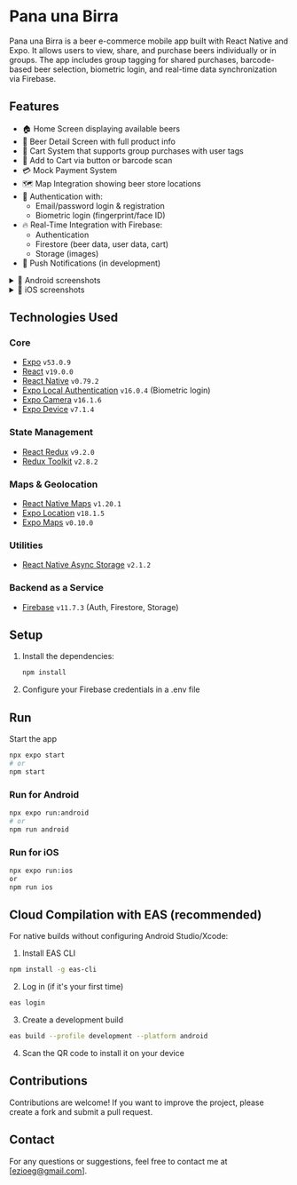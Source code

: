 # Pana una Birra
Pana una Birra is a beer e-commerce mobile app built with React Native and Expo. It allows users to view, share, and purchase beers individually or in groups. The app includes group tagging for shared purchases, barcode-based beer selection, biometric login, and real-time data synchronization via Firebase.

## Features
- 🏠 Home Screen displaying available beers
- 🍺 Beer Detail Screen with full product info
- 🛒 Cart System that supports group purchases with user tags
- 📲 Add to Cart via button or barcode scan
- 💳 Mock Payment System
- 🗺️ Map Integration showing beer store locations
- 🔐 Authentication with:
  - Email/password login & registration
  - Biometric login (fingerprint/face ID)
- 🔥 Real-Time Integration with Firebase:
  - Authentication
  - Firestore (beer data, user data, cart)
  - Storage (images)
- 🔔 Push Notifications (in development)

<details>
  <summary>📱 Android screenshots</summary>
  <p>
    <img src="https://github.com/user-attachments/assets/76f758a6-021b-4c25-8a71-d161769fe7ea" alt="Android Screenshot 1" width="400"/>
    <img src="https://github.com/user-attachments/assets/c370d6c4-40a8-41a3-b274-1ffa9997a551" alt="Android Screenshot 2" width="400"/>
  </p>
  <p>
    <img src="https://github.com/user-attachments/assets/f60e4556-4f97-4feb-a6ac-fd55035946e2" alt="Android Screenshot 3" width="400"/>
    <img src="https://github.com/user-attachments/assets/8da0df30-10f5-47c5-8547-a6c5bc8e82db" alt="Android Screenshot 4" width="400"/>
  </p>
    <img src="https://github.com/user-attachments/assets/c8e7e541-e575-4b3c-8069-1e864bd451f5" alt="Android Screenshot 5" width="400"/>
    <img src="https://github.com/user-attachments/assets/e671defd-5052-4db9-bca4-c05cc09cae19" alt="Android Screenshot 5" width="400"/>
  </p>
</details>

<details>
  <summary>📱 iOS screenshots</summary>
  <p>
    <img src="https://github.com/user-attachments/assets/eb8c9c6d-5299-410e-a593-e427c4bc8ab4" alt="iOS Screenshot 1" width="400"/>
    <img src="https://github.com/user-attachments/assets/abd10014-ebec-4992-b602-ab0f5218751f" alt="iOS Screenshot 2" width="400"/>
  </p>
  <p>
    <img src="https://github.com/user-attachments/assets/2c539f50-5be8-4ca5-8c89-b513304aec59" alt="iOS Screenshot 3" width="400"/>
    <img src="https://github.com/user-attachments/assets/15a49f04-da7e-45ba-9364-418debe88022" alt="iOS Screenshot 4" width="400"/>
  </p>
  <p>
    <img src="https://github.com/user-attachments/assets/dc4dad21-c6b7-4a90-be3f-8c509e4b457b" alt="iOS Screenshot 5" width="400"/>
    <img src="https://github.com/user-attachments/assets/ec597b20-9477-4ffd-ad67-1ba3f8301801" alt="iOS Screenshot 6" width="400"/>
  </p>
</details>


## Technologies Used
### Core
- [Expo](https://expo.dev/) `v53.0.9`
- [React](https://reactjs.org/) `v19.0.0`
- [React Native](https://reactnative.dev/) `v0.79.2`
- [Expo Local Authentication](https://docs.expo.dev/versions/latest/sdk/local-authentication/) `v16.0.4` (Biometric login)
- [Expo Camera](https://docs.expo.dev/versions/latest/sdk/camera/) `v16.1.6`
- [Expo Device](https://docs.expo.dev/versions/latest/sdk/device/) `v7.1.4`

### State Management
- [React Redux](https://react-redux.js.org/) `v9.2.0`
- [Redux Toolkit](https://redux-toolkit.js.org/) `v2.8.2`

### Maps & Geolocation
- [React Native Maps](https://github.com/react-native-maps/react-native-maps) `v1.20.1`
- [Expo Location](https://docs.expo.dev/versions/latest/sdk/location/) `v18.1.5`
- [Expo Maps](https://docs.expo.dev/versions/latest/sdk/maps/) `v0.10.0`

### Utilities
- [React Native Async Storage](https://github.com/react-native-async-storage/async-storage) `v2.1.2`

### Backend as a Service
- [Firebase](https://firebase.google.com/docs) `v11.7.3` (Auth, Firestore, Storage)


## Setup
1. Install the dependencies:

   ```bash
   npm install

2. Configure your Firebase credentials in a .env file

## Run
Start the app

   ```bash
   npx expo start
# or
 npm start
   ```

### Run for Android
   ```bash
   npx expo run:android
# or
npm run android
   ```

### Run for iOS
   ```bash
   npx expo run:ios
 or
npm run ios
   ```

## Cloud Compilation with EAS (recommended)

For native builds without configuring Android Studio/Xcode:

1. Install EAS CLI
```bash
npm install -g eas-cli
```

2. Log in (if it's your first time)
```bash
eas login
```

3. Create a development build
```bash
eas build --profile development --platform android
```

4. Scan the QR code to install it on your device

## Contributions
Contributions are welcome! If you want to improve the project, please create a fork and submit a pull request.

## Contact
For any questions or suggestions, feel free to contact me at [ezioeg@gmail.com].
